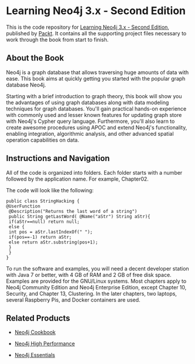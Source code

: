 # Learning Neo4j 3.x - Second Edition
This is the code repository for [Learning Neo4j 3.x - Second Edition](https://www.packtpub.com/big-data-and-business-intelligence/learning-neo4j-3x-second-edition?utm_source=github&utm_medium=repository&utm_campaign=9781786466143), published by [Packt](https://www.packtpub.com/?utm_source=github). It contains all the supporting project files necessary to work through the book from start to finish.
## About the Book
Neo4j is a graph database that allows traversing huge amounts of data with ease. This book aims at quickly getting you started with the popular graph database Neo4j.

Starting with a brief introduction to graph theory, this book will show you the advantages of using graph databases along with data modeling techniques for graph databases. You'll gain practical hands-on experience with commonly used and lesser known features for updating graph store with Neo4j's Cypher query language. Furthermore, you'll also learn to create awesome procedures using APOC and extend Neo4j's functionality, enabling integration, algorithmic analysis, and other advanced spatial operation capabilities on data.

## Instructions and Navigation
All of the code is organized into folders. Each folder starts with a number followed by the application name. For example, Chapter02.



The code will look like the following:
```
public class StringHacking {
@UserFunction
 @Description("Returns the last word of a string")
 public String getLastWord( @Name("aStr") String aStr){
 if(aStr==null) return null;
 else {
 int pos = aStr.lastIndexOf(" ");
 if(pos==-1) return aStr;
 else return aStr.substring(pos+1);
 }
 }
}
```

To run the software and examples, you will need a decent developer station with Java 7 or better, with 4 GB of RAM and 2 GB of free disk space.
Examples are provided for the GNU/Linux systems.
Most chapters apply to Neo4j Community Edition and Neo4j Enterprise Edition, except Chapter 10, Security, and Chapter 13, Clustering.
In the later chapters, two laptops, several Raspberry Pis, and Docker containers are used.

## Related Products
* [Neo4j Cookbook](https://www.packtpub.com/big-data-and-business-intelligence/neo4j-cookbook?utm_source=github&utm_medium=repository&utm_campaign=9781783287253)

* [Neo4j High Performance](https://www.packtpub.com/big-data-and-business-intelligence/neo4j-high-performance?utm_source=github&utm_medium=repository&utm_campaign=9781783555154)

* [Neo4j Essentials](https://www.packtpub.com/big-data-and-business-intelligence/neo4j-essentials?utm_source=github&utm_medium=repository&utm_campaign=9781783555178)

